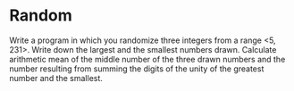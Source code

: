 # Random

Write a program in which you randomize three integers from a range <5, 231>. Write down the largest and the smallest numbers drawn. Calculate arithmetic mean of the middle number of the three drawn numbers and the number
resulting from summing the digits of the unity of the greatest number and the smallest.